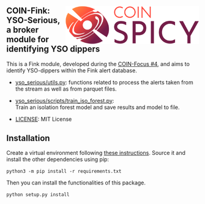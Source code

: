 # <img align="right" src="docs/images/SPICY_COIN Logo_small.png" width="350"> 

## COIN-Fink: YSO-Serious, a broker module for identifying YSO dippers

This is a Fink module, developed during the [COIN-Focus #4](https://cosmostatistics-initiative.org/focus/yso1), and aims to identify YSO-dippers within the Fink alert database.


- [yso_serious/utils.py](https://github.com/COINtoolbox/yso_serious/utils.py): 
    functions related to process the alerts taken from the stream as well as from parquet files.
    
- [yso_serious/scripts/train_iso_forest.py](https://github.com/COINtoolbox/yso_serious/scripts/train_iso_forest.py):  
    Train an isolation forest model and save results and model to file.
    
- [LICENSE](https://github.com/COINtoolbox/yso_serious/blob/master/LICENSE):
    MIT License
    
## Installation

Create a virtual environment following [these instructions](https://uoa-eresearch.github.io/eresearch-cookbook/recipe/2014/11/26/python-virtual-env/). Source it and install the other dependencies using pip:

```
python3 -m pip install -r requirements.txt
```

Then you can install the functionalities of this package.

```
python setup.py install 
```
